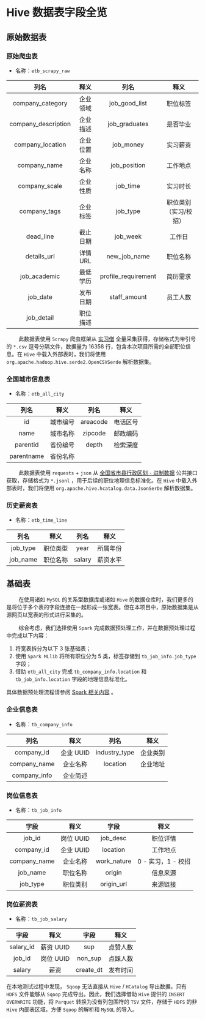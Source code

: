 # Hive 数据表字段全览

## 原始数据表

### 原始爬虫表

-   名称：`etb_scrapy_raw`

|        列名         |   释义   |        列名         |         释义          |
| :-----------------: | :------: | :-----------------: | :-------------------: |
|  company_category   | 企业领域 |    job_good_list    |       职位标签        |
| company_description | 企业描述 |    job_graduates    |       是否毕业        |
|  company_location   | 企业位置 |      job_money      |       实习薪资        |
|    company_name     | 企业名称 |    job_position     |       工作地点        |
|    company_scale    | 企业性质 |      job_time       |       实习时长        |
|    company_tags     | 企业标签 |      job_type       | 职位类别（实习/校招） |
|      dead_line      | 截止日期 |      job_week       |        工作日         |
|     details_url     | 详情URL  |    new_job_name     |       职位名称        |
|    job_academic     | 最低学历 | profile_requirement |       简历需求        |
|      job_date       | 发布日期 |    staff_amount     |       员工人数        |
|     job_detail      | 职位描述 |                     |                       |

&emsp;&emsp; 此数据表使用 `Scrapy` 爬虫框架从 [实习僧](https://www.shixiseng.com/interns) 全量采集获得，存储格式为带引号的 `*.csv` 逗号分隔文件，数据量为 16358 行，包含本次项目所需的全部职位信息。在 `Hive` 中载入外部表时，我们将使用 `org.apache.hadoop.hive.serde2.OpenCSVSerde` 解析数据集。

### 全国城市信息表

-   名称：`etb_all_city`

|    列名    |   释义   |   列名   |   释义   |
| :--------: | :------: | :------: | :------: |
|     id     | 城市编号 | areacode | 电话区号 |
|    name    | 城市名称 | zipcode  | 邮政编码 |
|  parentid  | 省份编号 |  depth   | 检索深度 |
| parentname | 省份名称 |          |          |

&emsp;&emsp; 此数据表使用 `requests` + `json` 从 [全国省市县行政区划 - 进制数据](https://www.binstd.com/api/area.html) 公共接口获取，存储格式为 `*.jsonl` ，用于后续的职位地理信息标准化。在 `Hive` 中载入外部表时，我们将使用 `org.apache.hive.hcatalog.data.JsonSerDe` 解析数据集。

### 历史薪资表

-   名称：`etb_time_line`

|   列名   |   释义   |  列名  |   释义   |
| :------: | :------: | :----: | :------: |
| job_type | 职位类型 |  year  | 所属年份 |
| job_name | 职位名称 | salary | 薪资水平 |

## 基础表

&emsp;&emsp; 在使用诸如 `MySQL` 的关系型数据库或诸如 `Hive` 的数据仓库时，我们更多的是将位于多个表的字段连接在一起形成一张宽表。但在本项目中，原始数据集是从源网页以宽表的形式进行采集的。

&emsp;&emsp; 综合考虑，我们选择使用 `Spark` 完成数据预处理工作，并在数据预处理过程中完成以下内容：

1.  将宽表拆分为以下 3 张基础表；
2.  使用 `Spark MLlib` 将所有职位分为 5 类，标签存储到 `tb_job_info.job_type` 字段；
3.  借助 `etb_all_city` 完成 `tb_company_info.location` 和 `tb_job_info.location` 字段的地理信息标准化。

具体数据预处理流程请参阅 [Spark 相关内容](../../spark/README.md) 。

### 企业信息表

- 名称：`tb_company_info`

|     列名     |   释义    |     列名      |   释义   |
| :----------: | :-------: | :-----------: | :------: |
|  company_id  | 企业 UUID | industry_type | 企业类别 |
| company_name | 企业名称  |   location    | 企业地址 |
| company_info | 企业简述  |               |          |

### 岗位信息表

- 名称：`tb_job_info`

|     字段     |   释义    |    字段     |        释义        |
| :----------: | :-------: | :---------: | :----------------: |
|    job_id    | 岗位 UUID |  job_desc   |      职位详情      |
|  company_id  | 企业 UUID |  location   |      工作地点      |
| company_name | 企业名称  | work_nature | 0 - 实习，1 - 校招 |
|   job_name   | 职位名称  |   origin    |      信息来源      |
|   job_type   | 职位类别  | origin_url  |      来源链接      |

### 岗位薪资表

- 名称：`tb_job_salary`

|   字段    |   释义    |   字段    |   释义   |
| :-------: | :-------: | :-------: | :------: |
| salary_id | 薪资 UUID |    sup    | 点赞人数 |
|  job_id   | 岗位 UUID |  non_sup  | 点踩人数 |
|  salary   |   薪资    | create_dt | 发布时间 |

在本地测试过程中发现， `Sqoop` 无法直接从 `Hive` / `HCatalog` 导出数据，只有 `HDFS` 文件能够从 `Sqoop` 完成导出。因此，我们选择借助 `Hive` 提供的 `INSERT OVERWRITE` 功能，将 `Parquet` 转换为没有列包围符的 `TSV` 文件，存储于 `HDFS` 的非 `Hive` 内部表区域，方便 `Sqoop` 的解析和 `MySQL` 的导入。
